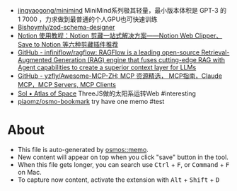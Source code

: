 - [jingyaogong/minimind](https://github.com/jingyaogong/minimind) MiniMind系列极其轻量，最小版本体积是 GPT-3 的 
1
7000
，力求做到最普通的个人GPU也可快速训练
- [Bishoymly/zod-schema-designer](https://github.com/Bishoymly/zod-schema-designer)
- [Notion 使用教程：Notion 剪藏一站式解决方案——Notion Web Clipper、Save to Notion 等六种剪藏插件推荐](https://zhuanlan.zhihu.com/p/624412668)
- [GitHub - infiniflow/ragflow: RAGFlow is a leading open-source Retrieval-Augmented Generation (RAG) engine that fuses cutting-edge RAG with Agent capabilities to create a superior context layer for LLMs](https://github.com/infiniflow/ragflow)
- [GitHub - yzfly/Awesome-MCP-ZH: MCP 资源精选， MCP指南，Claude MCP，MCP Servers, MCP Clients](https://github.com/yzfly/Awesome-MCP-ZH)
- [Sol • Atlas of Space](https://atlasof.space/sol) ThreeJS做的太阳系运转Web #interesting
- [piaomz/osmo-bookmark](https://github.com/piaomz/osmo-bookmark) try have one memo #test

# About

- This file is auto-generated by [osmos::memo](https://github.com/osmoscraft/osmosmemo).
- New content will appear on top when you click "save" button in the tool.
- When this file gets longer, you can search use <kbd>Ctrl</kbd> + <kbd>F</kbd>, or <kbd>Command</kbd> + <kbd>F</kbd> on Mac.
- To capture now content, activate the extension with <kbd>Alt</kbd> + <kbd>Shift</kbd> + <kbd>D</kbd>

